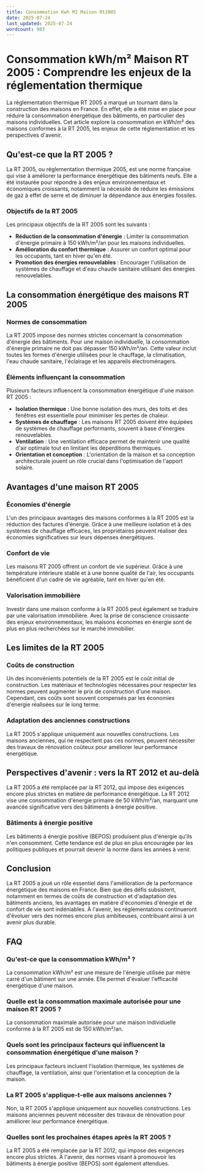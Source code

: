 ```yaml
---
title: Consommation Kwh M2 Maison Rt2005
date: 2025-07-24
last_updated: 2025-07-24
wordcount: 903
---
```


# Consommation kWh/m² Maison RT 2005 : Comprendre les enjeux de la réglementation thermique

La réglementation thermique RT 2005 a marqué un tournant dans la construction des maisons en France. En effet, elle a été mise en place pour réduire la consommation énergétique des bâtiments, en particulier des maisons individuelles. Cet article explore la consommation en kWh/m² des maisons conformes à la RT 2005, les enjeux de cette réglementation et les perspectives d'avenir.

## Qu'est-ce que la RT 2005 ?

La RT 2005, ou réglementation thermique 2005, est une norme française qui vise à améliorer la performance énergétique des bâtiments neufs. Elle a été instaurée pour répondre à des enjeux environnementaux et économiques croissants, notamment la nécessité de réduire les émissions de gaz à effet de serre et de diminuer la dépendance aux énergies fossiles.

### Objectifs de la RT 2005

Les principaux objectifs de la RT 2005 sont les suivants :
- **Réduction de la consommation d'énergie** : Limiter la consommation d'énergie primaire à 150 kWh/m²/an pour les maisons individuelles.
- **Amélioration du confort thermique** : Assurer un confort optimal pour les occupants, tant en hiver qu'en été.
- **Promotion des énergies renouvelables** : Encourager l'utilisation de systèmes de chauffage et d'eau chaude sanitaire utilisant des énergies renouvelables.

## La consommation énergétique des maisons RT 2005

### Normes de consommation

La RT 2005 impose des normes strictes concernant la consommation d'énergie des bâtiments. Pour une maison individuelle, la consommation d'énergie primaire ne doit pas dépasser 150 kWh/m²/an. Cette valeur inclut toutes les formes d'énergie utilisées pour le chauffage, la climatisation, l'eau chaude sanitaire, l'éclairage et les appareils électroménagers.

### Éléments influençant la consommation

Plusieurs facteurs influencent la consommation énergétique d'une maison RT 2005 :

- **Isolation thermique** : Une bonne isolation des murs, des toits et des fenêtres est essentielle pour minimiser les pertes de chaleur.
- **Systèmes de chauffage** : Les maisons RT 2005 doivent être équipées de systèmes de chauffage performants, souvent à base d'énergies renouvelables.
- **Ventilation** : Une ventilation efficace permet de maintenir une qualité d'air optimale tout en limitant les déperditions thermiques.
- **Orientation et conception** : L'orientation de la maison et sa conception architecturale jouent un rôle crucial dans l'optimisation de l'apport solaire.

## Avantages d'une maison RT 2005

### Économies d'énergie

L'un des principaux avantages des maisons conformes à la RT 2005 est la réduction des factures d'énergie. Grâce à une meilleure isolation et à des systèmes de chauffage efficaces, les propriétaires peuvent réaliser des économies significatives sur leurs dépenses énergétiques.

### Confort de vie

Les maisons RT 2005 offrent un confort de vie supérieur. Grâce à une température intérieure stable et à une bonne qualité de l'air, les occupants bénéficient d'un cadre de vie agréable, tant en hiver qu'en été.

### Valorisation immobilière

Investir dans une maison conforme à la RT 2005 peut également se traduire par une valorisation immobilière. Avec la prise de conscience croissante des enjeux environnementaux, les maisons économes en énergie sont de plus en plus recherchées sur le marché immobilier.

## Les limites de la RT 2005

### Coûts de construction

Un des inconvénients potentiels de la RT 2005 est le coût initial de construction. Les matériaux et technologies nécessaires pour respecter les normes peuvent augmenter le prix de construction d'une maison. Cependant, ces coûts sont souvent compensés par les économies d'énergie réalisées sur le long terme.

### Adaptation des anciennes constructions

La RT 2005 s'applique uniquement aux nouvelles constructions. Les maisons anciennes, qui ne respectent pas ces normes, peuvent nécessiter des travaux de rénovation coûteux pour améliorer leur performance énergétique.

## Perspectives d'avenir : vers la RT 2012 et au-delà

La RT 2005 a été remplacée par la RT 2012, qui impose des exigences encore plus strictes en matière de performance énergétique. La RT 2012 vise une consommation d'énergie primaire de 50 kWh/m²/an, marquant une avancée significative vers des bâtiments à énergie positive.

### Bâtiments à énergie positive

Les bâtiments à énergie positive (BEPOS) produisent plus d'énergie qu'ils n'en consomment. Cette tendance est de plus en plus encouragée par les politiques publiques et pourrait devenir la norme dans les années à venir.

## Conclusion

La RT 2005 a joué un rôle essentiel dans l'amélioration de la performance énergétique des maisons en France. Bien que des défis subsistent, notamment en termes de coûts de construction et d'adaptation des bâtiments anciens, les avantages en matière d'économies d'énergie et de confort de vie sont indéniables. À l'avenir, les réglementations continueront d'évoluer vers des normes encore plus ambitieuses, contribuant ainsi à un avenir plus durable.

## FAQ

### Qu'est-ce que la consommation kWh/m² ?

La consommation kWh/m² est une mesure de l'énergie utilisée par mètre carré d'un bâtiment sur une année. Elle permet d'évaluer l'efficacité énergétique d'une maison.

### Quelle est la consommation maximale autorisée pour une maison RT 2005 ?

La consommation maximale autorisée pour une maison individuelle conforme à la RT 2005 est de 150 kWh/m²/an.

### Quels sont les principaux facteurs qui influencent la consommation énergétique d'une maison ?

Les principaux facteurs incluent l'isolation thermique, les systèmes de chauffage, la ventilation, ainsi que l'orientation et la conception de la maison.

### La RT 2005 s'applique-t-elle aux maisons anciennes ?

Non, la RT 2005 s'applique uniquement aux nouvelles constructions. Les maisons anciennes peuvent nécessiter des travaux de rénovation pour améliorer leur performance énergétique.

### Quelles sont les prochaines étapes après la RT 2005 ?

La RT 2005 a été remplacée par la RT 2012, qui impose des exigences encore plus strictes. À l'avenir, des normes visant à promouvoir les bâtiments à énergie positive (BEPOS) sont également attendues.